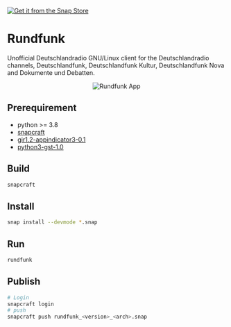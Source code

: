 [![Get it from the Snap Store](https://snapcraft.io/static/images/badges/en/snap-store-white.svg)](https://snapcraft.io/rundfunk)

# Rundfunk

Unofficial Deutschlandradio GNU/Linux client for the Deutschlandradio channels, Deutschlandfunk, Deutschlandfunk Kultur,
Deutschlandfunk Nova and Dokumente und Debatten.

<p align="center">
  <img src="https://drive.google.com/uc?export=view&id=1RpcYPeN7rZ04PpSK2FSs4HpuGf3cp_kR" alt="Rundfunk App">
</p>

## Prerequirement

* python >= 3.8
* [snapcraft](https://snapcraft.io/snapcraft)
* [gir1.2-appindicator3-0.1](https://packages.ubuntu.com/impish/gir1.2-appindicator3-0.1)
* [python3-gst-1.0](https://packages.ubuntu.com/bionic/python3-gst-1.0)

## Build

```bash
snapcraft
```

## Install

```bash
snap install --devmode *.snap
```

## Run

```bash
rundfunk
```

## Publish

```bash
# Login
snapcraft login
# push
snapcraft push rundfunk_<version>_<arch>.snap
```
